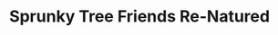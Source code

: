 ---
slug: sprunky-tree-friends-re-natured-149
title: Sprunky Tree Friends Re-Natured
description: "Sprunky Tree Friends Re-Natured is an exciting online game. Play for free directly in your browser!"
icon: /images/new_mods/Sprunky Tree Friends Re-Natured.png
url: https://wowtbc.net/sprunkin/sprunky-tree-friends/index.html
previewImage: /images/new_mods/Sprunky Tree Friends Re-Natured.png
type: new mods

# SEO配置
seo:
  title: "Sprunky Tree Friends Re-Natured - Play Free Online Game | Fun Browser Games"
  description: "Sprunky Tree Friends Re-Natured - Play this fun online game for free in your browser. No download required!"
  ogImage: "/images/new_mods/Sprunky Tree Friends Re-Natured.png"
  keywords: "sprunky-tree-friends-re-natured-149, online game, browser game, free game, new mods game, play online"

videoUrls:
  - https://www.youtube.com/embed/example1
  - https://www.youtube.com/embed/example2

whyPlay:
  title: "Why Play Sprunky Tree Friends Re-Natured?"
  items:
    - "Immersive Gameplay: Sprunky Tree Friends Re-Natured offers an engaging and immersive gaming experience that will keep you entertained for hours"
    - "Challenging Levels: Test your skills with increasingly difficult challenges and obstacles"
    - "Beautiful Graphics: Enjoy stunning visuals and smooth animations that bring the game world to life"
    - "Regular Updates: New content and features are added regularly to keep the game fresh and exciting"
    - "Free to Play: Experience all the fun without spending a penny"
    - "Community Features: Connect with other players, share strategies, and compete for high scores"
    - "Cross-Platform: Play on any device with a web browser, no downloads required"

features:
  title: "Key Features of Sprunky Tree Friends Re-Natured"
  image: "/images/new_mods/Sprunky Tree Friends Re-Natured.png"
  items:
    - "Intuitive Controls: Easy to learn controls make Sprunky Tree Friends Re-Natured accessible for players of all skill levels"
    - "Multiple Game Modes: Enjoy various gameplay options that provide different challenges and experiences"
    - "Character Customization: Personalize your gaming experience with unique characters and items"
    - "Achievement System: Complete special tasks to earn rewards and recognition"
    - "Leaderboards: Compete with players worldwide and see who can achieve the highest scores"

characteristics:
  title: "Game Characteristics"
  image: "/images/new_mods/Sprunky Tree Friends Re-Natured.png"
  items:
    - "Genre: New mods game with elements of strategy and skill"
    - "Difficulty: Suitable for both casual gamers and those seeking a challenge"
    - "Play Time: Quick sessions or extended gameplay, depending on your preference"
    - "Art Style: Vibrant and engaging visuals that enhance the gaming experience"
    - "Sound Design: Immersive audio that complements the gameplay perfectly"

info: "Sprunky Tree Friends Re-Natured is an exciting online game that offers players a unique and engaging gaming experience. With its intuitive controls, stunning visuals, and challenging gameplay, Sprunky Tree Friends Re-Natured provides hours of entertainment for players of all ages and skill levels. Whether you're looking for a quick gaming session during a break or an extended play session, Sprunky Tree Friends Re-Natured delivers an immersive experience that will keep you coming back for more. The game features multiple levels of increasing difficulty, ensuring that players are constantly challenged as they progress. With regular updates adding new content and features, Sprunky Tree Friends Re-Natured remains fresh and exciting, providing endless entertainment options for its growing community of players."

howToPlayIntro: "Welcome to Sprunky Tree Friends Re-Natured! This guide will walk you through the basics and help you master the game. Whether you're a beginner or looking to improve your skills, these tips and instructions will enhance your gaming experience."

howToPlaySteps:
  - title: "Getting Started"
    description: "Begin your Sprunky Tree Friends Re-Natured adventure by familiarizing yourself with the controls. Use your keyboard or mouse to navigate through the game interface. The tutorial will guide you through the basic mechanics and help you understand the objectives."
  - title: "Understanding the Objectives"
    description: "In Sprunky Tree Friends Re-Natured, your main goal is to progress through levels by completing specific objectives. Each level presents unique challenges that require different strategies and approaches."
  - title: "Mastering the Controls"
    description: "Practice using the controls to improve your precision and reaction time. Sprunky Tree Friends Re-Natured requires quick reflexes and strategic thinking to overcome obstacles and defeat opponents."
  - title: "Utilizing Power-ups"
    description: "Collect power-ups throughout the game to enhance your abilities and overcome difficult challenges. Each power-up offers unique advantages that can be crucial for success."
  - title: "Developing Strategies"
    description: "As you progress in Sprunky Tree Friends Re-Natured, develop effective strategies for different scenarios. Analyze patterns, anticipate challenges, and adapt your approach to maximize your performance."

faq:
  title: "Frequently Asked Questions about Sprunky Tree Friends Re-Natured"
  items:
    - question: "Is Sprunky Tree Friends Re-Natured free to play?"
      answer: "Yes, Sprunky Tree Friends Re-Natured is completely free to play directly in your web browser. No downloads or purchases are required to enjoy the full game experience."
    - question: "Can I play Sprunky Tree Friends Re-Natured on mobile devices?"
      answer: "Yes, Sprunky Tree Friends Re-Natured is optimized for both desktop and mobile play. You can enjoy the game on any device with a web browser and internet connection."
    - question: "Are there any in-game purchases?"
      answer: "While Sprunky Tree Friends Re-Natured is free to play, there may be optional in-game purchases available for cosmetic items or additional features that don't affect core gameplay."
    - question: "How often is Sprunky Tree Friends Re-Natured updated?"
      answer: "The developers regularly update Sprunky Tree Friends Re-Natured with new content, features, and improvements based on player feedback and game performance."
    - question: "Can I play Sprunky Tree Friends Re-Natured offline?"
      answer: "Currently, Sprunky Tree Friends Re-Natured requires an internet connection to play as it's a browser-based online game."
    - question: "Is Sprunky Tree Friends Re-Natured suitable for children?"
      answer: "Yes, Sprunky Tree Friends Re-Natured is designed to be family-friendly and suitable for players of all ages."
    - question: "How do I report bugs or issues?"
      answer: "If you encounter any problems while playing Sprunky Tree Friends Re-Natured, you can report them through the game's support page or contact the developers directly through their website."
    - question: "Still Have Questions?"
      answer: "If you have additional questions about Sprunky Tree Friends Re-Natured that aren't covered in this FAQ, please visit our support center or contact our customer service team for assistance."
---